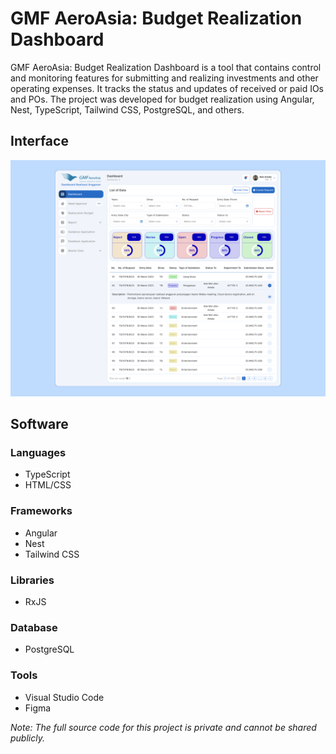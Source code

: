 # GMF AeroAsia: Budget Realization Dashboard
GMF AeroAsia: Budget Realization Dashboard is a tool that contains control and monitoring features for submitting and realizing investments and other operating expenses. It tracks the status and updates of received or paid IOs and POs. The project was developed for budget realization using Angular, Nest, TypeScript, Tailwind CSS, PostgreSQL, and others.

## Interface
![Interface](https://raw.githubusercontent.com/luqmanherifa/luqman-herifa-personal-portfolio-v2/main/public/works/ocx.png)

## Software
### Languages
  - TypeScript
  - HTML/CSS

### Frameworks
  - Angular
  - Nest
  - Tailwind CSS

### Libraries
  - RxJS

### Database
  - PostgreSQL

### Tools
  - Visual Studio Code
  - Figma

*Note: The full source code for this project is private and cannot be shared publicly.*
